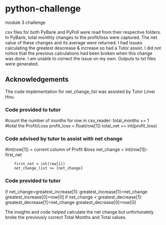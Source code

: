 # python-challenge
module 3 challenge

csv files for both PyBank and PyPoll were read from their respective folders.
In PyBank, total monthly changes to the profit/loss were captured.   The net value of these changes and its average were returned.  I had issues calculating the greatest descrease & increase so had a Tutor assist.  I did not notice that the previous calculations had been broken when this change was done.  I am unable to correct the issue on my own.
Outputs to txt files were generated.

## Acknowledgements
The code implementation for net_change_list was assisted by Tutor Limei Hou. 
### Code provided to tutor
#count the number of months
    for row in csv_reader:
        total_months += 1 
        #total the Profit/Loss
        profit_loss = float(row[1])
        total_net += int(profit_loss)

### Code advised by tutor to assist with net change
#int(row[1]) = current column of Profit &loss
        net_change = int(row[1])-first_net

        first_net = int(row[1])
        net_change_list += [net_change]

### Code provided to tutor
if net_change>greatest_increase[1]:
            greatest_increase[1]=net_change
            greatest_increase[0]=row[0]
        if net_change < greatest_decrease[1]:
            greatest_decrease[1]=net_change
            greatest_decrease[0]=row[0]


The insights and code helped calculate the net change but unfortunately broke the previously correct Total Months and Total values.

